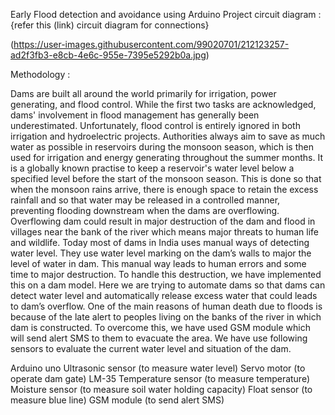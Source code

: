 Early Flood detection and avoidance using Arduino
Project circuit diagram : {refer this (link) circuit diagram for connections}

(https://user-images.githubusercontent.com/99020701/212123257-ad2f3fb3-e8cb-4e6c-955e-7395e5292b0a.jpg)

Methodology :

Dams are built all around the world primarily for irrigation, power generating, and flood control. While the first two tasks are acknowledged, dams' involvement in flood management has generally been underestimated. Unfortunately, flood control is entirely ignored in both irrigation and hydroelectric projects. Authorities always aim to save as much water as possible in reservoirs during the monsoon season, which is then used for irrigation and energy generating throughout the summer months. It is a globally known practise to keep a reservoir's water level below a specified level before the start of the monsoon season. This is done so that when the monsoon rains arrive, there is enough space to retain the excess rainfall and so that water may be released in a controlled manner, preventing flooding downstream when the dams are overflowing. Overflowing dam could result in major destruction of the dam and flood in villages near the bank of the river which means major threats to human life and wildlife. Today most of dams in India uses manual ways of detecting water level. They use water level marking on the dam’s walls to major the level of water in dam. This manual way leads to human errors and some time to major destruction. To handle this destruction, we have implemented this on a dam model. Here we are trying to automate dams so that dams can detect water level and automatically release excess water that could leads to dam’s overflow. One of the main reasons of human death due to floods is because of the late alert to peoples living on the banks of the river in which dam is constructed. To overcome this, we have used GSM module which will send alert SMS to them to evacuate the area. We have use following sensors to evaluate the current water level and situation of the dam.

Arduino uno
Ultrasonic sensor (to measure water level)
Servo motor (to operate dam gate)
LM-35 Temperature sensor (to measure temperature)
Moisture sensor (to measure soil water holding capacity)
Float sensor (to measure blue line)
GSM module (to send alert SMS)
